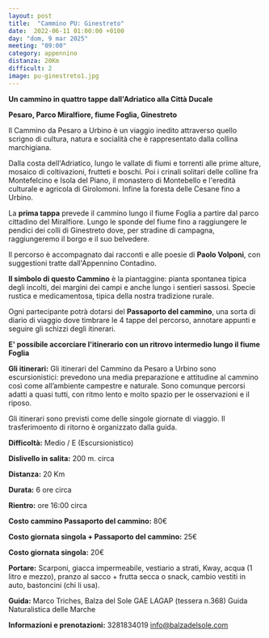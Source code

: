 ```yaml
---
layout: post
title:  "Cammino PU: Ginestreto"
date:  2022-06-11 01:00:00 +0100
day: "dom, 9 mar 2025"
meeting: "09:00"
category: appennino 
distanza: 20Km
difficult: 2
image: pu-ginestreto1.jpg
---
```


**Un cammino in quattro tappe dall'Adriatico alla Città Ducale**

**Pesaro, Parco Miralfiore, fiume Foglia, Ginestreto**

Il Cammino da Pesaro a Urbino è un viaggio inedito attraverso quello scrigno di cultura, natura e socialità che è rappresentato dalla collina marchigiana. 

Dalla costa dell'Adriatico, lungo le vallate di fiumi e torrenti alle prime alture, mosaico di coltivazioni, frutteti e boschi. Poi i crinali solitari delle colline fra Montefelcino e Isola del Piano, il monastero di Montebello e l'eredità culturale e agricola di Girolomoni. Infine la foresta delle Cesane fino a Urbino.


La **prima tappa** prevede il cammino lungo il fiume Foglia a partire dal parco cittadino del Miralfiore. Lungo le sponde del fiume fino a raggiungere le pendici dei colli di Ginestreto dove, per stradine di campagna, raggiungeremo il borgo e il suo belvedere. 

Il percorso è accompagnato dai racconti e alle poesie di **Paolo Volponi**, con suggestioni tratte dall'Appennino Contadino.


**Il simbolo di questo Cammino** è la piantaggine: pianta spontanea tipica degli incolti, dei margini dei campi e anche lungo i sentieri sassosi. Specie rustica e medicamentosa, tipica della nostra tradizione rurale.

Ogni partecipante potrà dotarsi del **Passaporto del cammino**, una sorta di diario di viaggio dove timbrare le 4 tappe del percorso, annotare appunti e seguire gli schizzi degli itinerari.


**E' possibile accorciare l'itinerario con un ritrovo intermedio lungo il fiume Foglia**


**Gli itinerari:** Gli itinerari del Cammino da Pesaro a Urbino sono escursionistici: prevedono una media preparazione e attitudine al cammino così come all’ambiente campestre e naturale. Sono comunque percorsi adatti a quasi tutti, con ritmo lento e molto spazio per le osservazioni e il riposo.

Gli itinerari sono previsti come delle singole giornate di viaggio. Il trasferimoento di ritorno è organizzato dalla guida.


**Difficoltà:** Medio / E (Escursionistico)

**Dislivello in salita:** 200 m. circa

**Distanza:** 20 Km

**Durata:** 6 ore circa

**Rientro:** ore 16:00 circa 

**Costo cammino Passaporto del cammino:** 80€

**Costo giornata singola + Passaporto del cammino:** 25€

**Costo giornata singola:** 20€

**Portare:** Scarponi, giacca impermeabile, vestiario a strati, Kway, acqua (1 litro e mezzo), pranzo al sacco + frutta secca o snack, cambio vestiti in auto, bastoncini (chi li usa). 

**Guida:** Marco Triches, Balza del Sole GAE LAGAP (tessera n.368) Guida Naturalistica delle Marche

**Informazioni e prenotazioni:** 3281834019 info@balzadelsole.com
